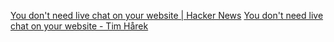 
[You don't need live chat on your website | Hacker News](https://news.ycombinator.com/item?id=33904017)
[You don't need live chat on your website - Tim Hårek](https://timharek.no/blog/you-dont-need-chat-on-your-site)
